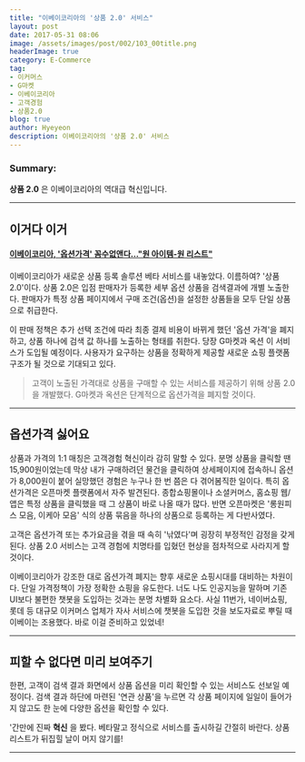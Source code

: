 ```yaml
---
title: "이베이코리아의 '상품 2.0' 서비스"
layout: post
date: 2017-05-31 08:06
image: /assets/images/post/002/103_00title.png
headerImage: true
category: E-Commerce
tag:
- 이커머스
- G마켓
- 이베이코리아
- 고객경험
- 상품2.0
blog: true
author: Hyeyeon
description: 이베이코리아의 '상품 2.0' 서비스
---
```


### Summary:

**상품 2.0** 은 이베이코리아의 역대급 혁신입니다.

---

## 이거다 이거

#### [이베이코리아, '옵션가격' 꼼수없앤다..."원 아이템-원 리스트"](http://m.news.naver.com/read.nhn?mode=LSD&sid1=001&oid=030&aid=0002612467)

이베이코리아가 새로운 상품 등록 솔루션 베타 서비스를 내놓았다. 이름하여? '상품 2.0'이다. 상품 2.0은 입점 판매자가 등록한 세부 옵션 상품을 검색결과에 개별 노출한다. 판매자가 특정 상품 페이지에서 구매 조건(옵션)을 설정한 상품들을 모두 단일 상품으로 취급한다.

이 판매 정책은 추가 선택 조건에 따라 최종 결제 비용이 바뀌게 했던 '옵션 가격'을 폐지하고, 상품 하나에 검색 값 하나를 노출하는 형태를 취한다. 당장 G마켓과 옥션 이 서비스가 도입될 예정이다. 사용자가 요구하는 상품을 정확하게 제공할 새로운 쇼핑 플랫폼 구조가 될 것으로 기대되고 있다.

> 고객이 노출된 가격대로 상품을 구매할 수 있는 서비스를 제공하기 위해 상품 2.0을 개발했다. G마켓과 옥션은 단계적으로 옵션가격을 폐지할 것이다.

---

## 옵션가격 싫어요

상품과 가격의 1:1 매칭은 고객경험 혁신이라 감히 말할 수 있다. 분명 상품을 클릭할 땐 15,900원이었는데 막상 내가 구매하려던 물건을 클릭하여 상세페이지에 접속하니 옵션가 8,000원이 붙어 실망했던 경험은 누구나 한 번 쯤은 다 겪어봄직한 일이다. 특히 옵션가격은 오픈마켓 플랫폼에서 자주 발견된다. 종합쇼핑몰이나 소셜커머스, 홈쇼핑 웹/앱은 특정 상품을 클릭했을 때 그 상품이 바로 나올 때가 많다. 반면 오픈마켓은 '롱원피스 모음, 이케아 모음' 식의 상품 묶음을 하나의 상품으로 등록하는 게 다반사였다.

고객은 옵션가격 또는 추가요금을 겪을 때 속히 '낚였다'며 굉장히 부정적인 감정을 갖게 된다. 상품 2.0 서비스는 고객 경험에 치명타를 입혔던 현상을 점차적으로 사라지게 할 것이다.

이베이코리아가 강조한 대로 옵션가격 폐지는 향후 새로운 쇼핑시대를 대비하는 차원이다. 단일 가격정책이 가장 정확한 쇼핑을 유도한다. 너도 나도 인공지능을 말하며 기존 UI보다 불편한 챗봇을 도입하는 것과는 분명 차별화 요소다. 사실 11번가, 네이버쇼핑, 롯데 등 대규모 이커머스 업체가 자사 서비스에 챗봇을 도입한 것을 보도자료로 뿌릴 때 이베이는 조용했다. 바로 이걸 준비하고 있었네!

---

## 피할 수 없다면 미리 보여주기

한편, 고객이 검색 결과 화면에서 상품 옵션을 미리 확인할 수 있는 서비스도 선보일 예정이다. 검색 결과 하단에 마련된 '연관 상품'을 누르면 각 상품 페이지에 일일이 들어가지 않고도 한 눈에 다양한 옵션을 확인할 수 있다.

'간만에 진짜 **혁신** 을 봤다. 베타말고 정식으로 서비스를 출시하길 간절히 바란다. 상품 리스트가 뒤집힐 날이 머지 않기를!

---
